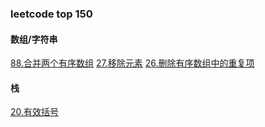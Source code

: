 ### leetcode top 150

#### 数组/字符串
[88.合并两个有序数组](./src/combine-array.js)
[27.移除元素](./src/remove-element.js)
[26.删除有序数组中的重复项](./src/remove-duplicate.js)

#### 栈
[20.有效括号](./src/valid-bracket.js)